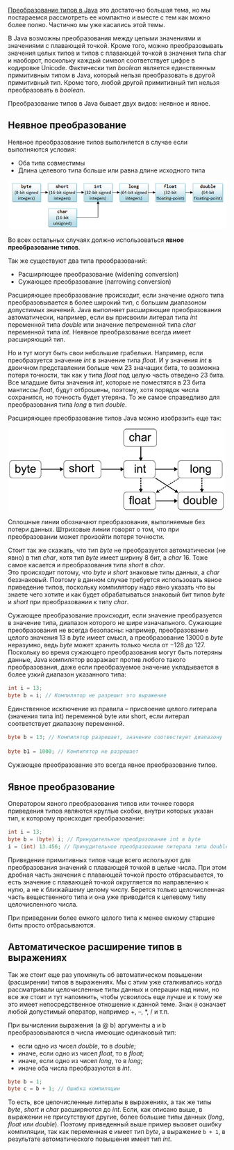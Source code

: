 [Преобразование типов в Java](https://docs.oracle.com/javase/specs/jls/se15/html/jls-5.html) это достаточно большая тема, но мы постараемся рассмотреть ее компактно и вместе с тем как можно более полно. Частично мы уже касались этой темы.

В Java возможны преобразования между целыми значениями и значениями с плавающей точкой. Кроме того, можно преобразовывать значения целых типов и типов с плавающей точкой в значения типа char и наоборот, поскольку каждый символ соответствует цифре в кодировке Unicode. Фактически тип *boolean* является единственным примитивным типом в Java, который нельзя преобразовать в другой примитивный тип. Кроме того, любой другой примитивный тип нельзя преобразовать в *boolean*.

Преобразование типов в Java бывает двух видов: неявное и явное.

## Неявное преобразование
Неявное преобразование типов выполняется в случае если выполняются условия:
- Оба типа совместимы
- Длина целевого типа больше или равна длине исходного типа

![рис. 3-2](assets/3-2.png)

Во всех остальных случаях должно использоваться **явное преобразование типов**.

Так же существуют два типа преобразований:
- Расширяющее преобразование (widening conversion)
- Сужающее преобразование (narrowing conversion)

Расширяющее преобразование происходит, если значение одного типа преобразовывается в более широкий тип, с большим диапазоном допустимых значений. Java выполняет расширяющие преобразования автоматически, например, если вы присвоили литерал типа *int* переменной типа *double* или значение пепременной типа *char* переменной типа *int*. Неявное преобразование всегда имеет расширяющий тип.

Но и тут могут быть свои небольшие грабельки. Например, если преобразуется значение *int* в значение типа *float*. И у значения *int* в двоичном представлении больше чем 23 значащих бита, то возможна потеря точности, так как у типа *float* под целую часть отведено 23 бита. Все младшие биты значения *int*, которые не поместятся в 23 бита мантиссы *float*, будут отброшены, поэтому, хотя порядок числа сохранится, но точность будет утеряна. То же самое справедливо для преобразования типа *long* в тип *double*.

Расширяющее преобразование типов Java можно изобразить еще так:

![рис. 3-3](assets/3-3.png)

Сплошные линии обозначают преобразования, выполняемые без потери данных. Штриховые линии говорят о том, что при преобразовании может произойти потеря точности.

Стоит так же скажать, что тип *byte* не преобразуется автоматически (не явно) в тип *char*, хотя тип *byte* имеет ширину 8 бит, а *char* 16. Тоже самое касается и преобразования типа *short* в *char*.  
Это происходит потому, что *byte* и *short* знаковые типы данных, а *char* беззнаковый. Поэтому в данном случае требуется использовать явное приведение типов, поскольку компилятору надо явно указать что вы знаете чего хотите и как будет обрабатываться знаковый бит типов *byte* и *short* при преобразовании к типу *char*.

Сужающее преобразование происходит, если значение преобразуется в значение типа, диапазон которого не шире изначального. Сужающие преобразования не всегда безопасны: например, преобразование целого значения 13 в *byte* имеет смысл, а преобразование 13000 в *byte* неразумно, ведь *byte* может хранить только числа от −128 до 127.  
Поскольку во время сужающего преобразования могут быть потеряны данные, Java компилятор возражает против любого такого преобразования, даже если преобразуемое значение укладывается в более узкий диапазон указанного типа:
```java
int i = 13;
byte b = i; // Компилятор не разрешит это выражение
```
Единственное исключение из правила – присвоение целого литерала (значения типа int) переменной byte или short, если литерал соответствует диапазону переменной.
```java
byte b = 13; // Компилятор разрешает, значение соотвествует диапазону

byte b1 = 1000; // Компилятор не разрешает
```
Сужающее преобразование это всегда явное преобразование типов.

## Явное преобразование
Оператором явного преобразования типов или точнее говоря приведения типов являются круглые скобки, внутри которых указан тип, к которому происходит преобразование:
```java
int i = 13;
byte b = (byte) i; // Принудительное преобразование int в byte
i = (int) 13.456; // Принудительное преобразование литерала типа double в int
```
Приведение примитивных типов чаще всего используют для преобразования значений с плавающей точкой в целые числа. При этом дробная часть значения с плавающей точкой просто отбрасывается, то есть значение с плавающей точкой округляется по направлению к нулю, а не к ближайшему целому числу. Берется только целочисленная часть вещественного типа и она уже приводится к целевому типу целочисленного числа.

При приведении более емкого целого типа к менее емкому старшие биты просто отбрасываются.

## Автоматическое расширение типов в выражениях
Так же стоит еще раз упомянуть об автоматическом повышении (расширении) типов в выражениях. Мы с этим уже сталкивались когда рассматривали целочисленные типы данных и операции над ними, но все же стоит и тут напомнить, чтобы усвоилось еще лучше и к тому же это имеет непосредственное отношение к данной теме. Знак ```@``` означает любой допустимый оператор, например +, –, *, / и т.п.

При вычислении выражения (a @ b) аргументы a и b преобразовываются в числа имеющие одинаковый тип:
- если одно из чисел *double*, то в *double*;
- иначе, если одно из чисел *float*, то в *float*;
- иначе, если одно из чисел *long*, то в *long*;
- иначе оба числа преобразуются в *int*.
```java
byte b = 1;
byte c = b + 1; // Ошибка компиляции
```
То есть, все целочисленные литералы в выражениях, а так же типы *byte*, *short* и *char* расширяются до *int*. Если, как описано выше, в выражении не присутствуют другие, более большие типы данных (*long*, *float* или *double*). Поэтому приведенный выше пример вызовет ошибку компиляции, так как переменная **c** имеет тип *byte*, а выражение ```b + 1```, в результате автоматического повышения имеет тип *int*.
